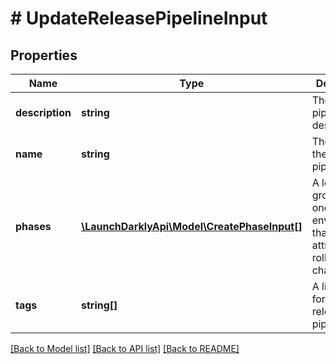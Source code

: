 # # UpdateReleasePipelineInput

## Properties

Name | Type | Description | Notes
------------ | ------------- | ------------- | -------------
**description** | **string** | The release pipeline description | [optional]
**name** | **string** | The name of the release pipeline |
**phases** | [**\LaunchDarklyApi\Model\CreatePhaseInput[]**](CreatePhaseInput.md) | A logical grouping of one or more environments that share attributes for rolling out changes |
**tags** | **string[]** | A list of tags for this release pipeline | [optional]

[[Back to Model list]](../../README.md#models) [[Back to API list]](../../README.md#endpoints) [[Back to README]](../../README.md)
